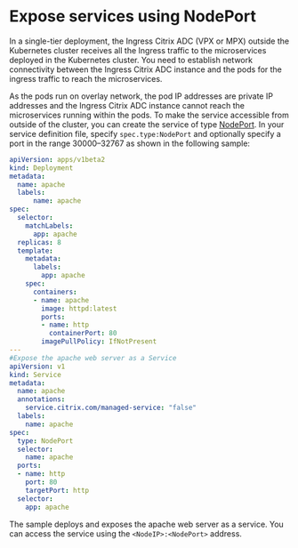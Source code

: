 # Expose services using NodePort

In a single-tier deployment, the Ingress Citrix ADC (VPX or MPX) outside the Kubernetes cluster receives all the Ingress traffic to the microservices deployed in the Kubernetes cluster. You need to establish network connectivity between the Ingress Citrix ADC instance and the pods for the ingress traffic to reach the microservices.

As the pods run on overlay network, the pod IP addresses are private IP addresses and the Ingress Citrix ADC instance cannot reach the microservices running within the pods. To make the service accessible from outside of the cluster, you can create the service of type [NodePort](https://kubernetes.io/docs/concepts/services-networking/service/#nodeport). In your service definition file, specify `spec.type:NodePort` and optionally specify a port in the range 30000–32767 as shown in the following sample:

```yaml
apiVersion: apps/v1beta2
kind: Deployment
metadata:
  name: apache
  labels:
      name: apache
spec:
  selector:
    matchLabels:
      app: apache
  replicas: 8
  template:
    metadata:
      labels:
        app: apache
    spec:
      containers:
      - name: apache
        image: httpd:latest
        ports:
        - name: http
          containerPort: 80
        imagePullPolicy: IfNotPresent
---
#Expose the apache web server as a Service
apiVersion: v1
kind: Service
metadata:
  name: apache
  annotations:  
    service.citrix.com/managed-service: "false"
  labels:
    name: apache
spec:
  type: NodePort
  selector:
    name: apache
  ports:
  - name: http
    port: 80
    targetPort: http
  selector:
    app: apache
```

The sample deploys and exposes the apache web server as a service. You can access the service using the `<NodeIP>:<NodePort>` address.
